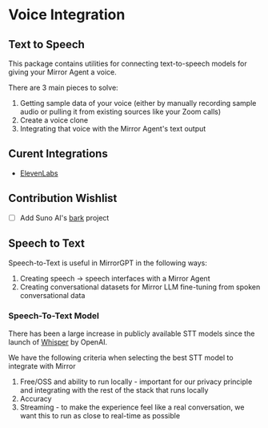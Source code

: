 # Voice Integration

## Text to Speech
This package contains utilities for connecting text-to-speech models for giving your Mirror Agent a voice.

There are 3 main pieces to solve:
1. Getting sample data of your voice (either by manually recording sample audio or pulling it from existing sources like your Zoom calls)
2. Create a voice clone
3. Integrating that voice with the Mirror Agent's text output

## Curent Integrations
- [ElevenLabs](https://beta.elevenlabs.io/)

## Contribution Wishlist
- [ ] Add Suno AI's [bark](https://github.com/suno-ai/bark) project

## Speech to Text

Speech-to-Text is useful in MirrorGPT in the following ways:
1. Creating speech -> speech interfaces with a Mirror Agent
2. Creating conversational datasets for Mirror LLM fine-tuning from spoken conversational data

### Speech-To-Text Model
There has been a large increase in publicly available STT models since the launch of [Whisper](https://openai.com/research/whisper) by OpenAI.

We have the following criteria when selecting the best STT model to integrate with Mirror
1. Free/OSS and ability to run locally - important for our privacy principle and integrating with the rest of the stack that runs locally
2. Accuracy
3. Streaming - to make the experience feel like a real conversation, we want this to run as close to real-time as possible
